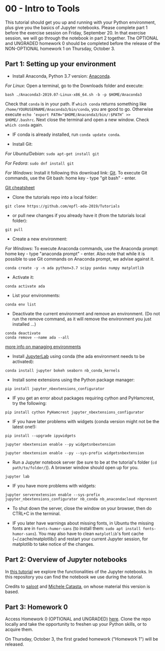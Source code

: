 # 00 - Intro to Tools

This tutorial should get you up and running with your Python environment, plus give you the basics of Jupyter notebooks. Please complete part 1 before the exercise session on Friday, September 20. In that exercise session, we will go through the notebook in part 2 together. The OPTIONAL and UNGRADED homework 0 should be completed before the release of the NON-OPTIONAL homework 1 on Thursday, October 3.

## Part 1: Setting up your environment

* Install Anaconda, Python 3.7 version: [Anaconda](https://www.anaconda.com/distribution/#download-section).

*For Linux*: Open a terminal, go to the Downloads folder and execute:

```
bash ./Anaconda3-2019.07-Linux-x86_64.sh -b -p $HOME/Anaconda3
```

Check that `conda` is in your path. If `which conda` returns something like `/home/YOURUSERNAME/Anaconda3/bin/conda`, you are good to go. Otherwise execute
`echo ‘export PATH="$HOME/Anaconda3/bin/:$PATH’ >> $HOME/.bashrc`. Next close the terminal and open a new window. Check `which conda` again.

* IF conda is already installed, run `conda update conda`.

* Install Git:

*For Ubuntu/Debian*: `sudo apt-get install git`

*For Fedora*: `sudo dnf install git`

*For Windows*:
Install it following this download link: [Git](https://git-scm.com/downloads). To execute Git commands, use the Git bash: home key - type "git bash" - enter.

[Git cheatsheet](http://rogerdudler.github.io/git-guide/)

* Clone the tutorials repo into a local folder:

```
git clone https://github.com/epfl-ada-2019/Tutorials
```

* or pull new changes if you already have it (from the tutorials local folder):

```
git pull
```

* Create a new environment:

*For Windows*: 
To execute Anaconda commands, use the Anaconda prompt: home key - type "anaconda prompt" - enter.
Also note that while it is possible to use Git commands on Anaconda prompt, we advise against it.

```
conda create -y -n ada python=3.7 scipy pandas numpy matplotlib
```

* Activate it:
    
```
conda activate ada
```

* List your environments:
    
```
conda env list
```

* Deactivate the current environment and remove an environment. (Do not run the remove command, as it will remove the environment you just installed ...)
    
```
conda deactivate
conda remove --name ada --all
```

[more info on managing environments](https://conda.io/docs/user-guide/tasks/manage-environments.html)

* Install [JupyterLab](https://jupyterlab.readthedocs.io/en/stable/) using conda (the ada environment needs to be activated):
    
```
conda install jupyter bokeh seaborn nb_conda_kernels
```

* Install some extensions using the Python package manager:
    
```
pip install jupyter_nbextensions_configurator
```

* IF you get an error about packages requiring cython and PyHamcrest, try the following:
```
pip install cython PyHamcrest jupyter_nbextensions_configurator
```

* IF you have later problems with widgets (conda version might not be the latest one!):
    
```
pip install --upgrade ipywidgets
    
jupyter nbextension enable --py widgetsnbextension
    
jupyter nbextension enable --py --sys-prefix widgetsnbextension
```

* Run a Jupyter notebook server (be sure to be at the tutorial's folder (`cd path/to/folder/`)). A browser window should open up for you.

```
jupyter lab
```

* IF you have more problems with widgets:

```
jupyter serverextension enable --sys-prefix jupyter_nbextensions_configurator nb_conda nb_anacondacloud nbpresent
```

* To shut down the server, close the window on your browser, then do CTRL+C in the terminal.

* IF you later have warnings about missing fonts, in Ubuntu the missing fonts are in `fonts-humor-sans` (to install them: `sudo apt install fonts-humor-sans`). You may also have to clean `matplotlib`'s font cache (~/.cache/matplotlib/) and restart your current Jupyter session, for matplotlib to take notice of the changes.

## Part 2: Overview of Jupyter notebooks

In [this tutorial](Intro%20to%20Jupyter%20Notebooks.ipynb) we explore the functionalities of the Jupyter notebooks. In this repository you can find the notebook we use during the tutorial.

Credits to [saloot](https://github.com/saloot) and [Michele Catasta](https://github.com/pirroh), on whose material this version is based.

## Part 3: Homework 0

Access Homework 0 (OPTIONAL and UNGRADED) [here](https://github.com/epfl-ada-2019/Homework/tree/master/00%20-%20Optional%20Homework). Clone the repo locally and take the opportunity to freshen up your Python skills, or to acquire them.

On Thursday, October 3, the first graded homework ("Homework 1") will be released.
